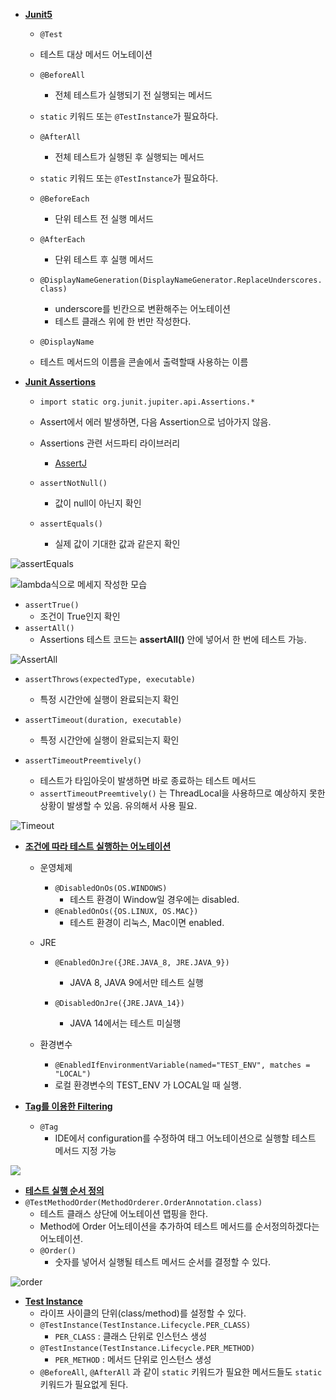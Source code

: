 - **[Junit5](https://junit.org/junit5/docs/current/user-guide/#writing-tests-annotations)**

  - `@Test`
   - 테스트 대상 메서드 어노테이션

   - `@BeforeAll`
     - 전체 테스트가 실행되기 전 실행되는 메서드
    - `static` 키워드 또는 `@TestInstance`가 필요하다.

   - `@AfterAll`
     - 전체 테스트가 실행된 후 실행되는 메서드
    - `static` 키워드 또는 `@TestInstance`가 필요하다.

   - `@BeforeEach`
     - 단위 테스트 전 실행 메서드

   - `@AfterEach`
     - 단위 테스트 후 실행 메서드

   - `@DisplayNameGeneration(DisplayNameGenerator.ReplaceUnderscores.class)`
     - underscore를 빈칸으로 변환해주는 어노테이션
     - 테스트 클래스 위에 한 번만 작성한다.

   - `@DisplayName`
   - 테스트 메서드의 이름을 콘솔에서 출력할때 사용하는 이름

- **[Junit Assertions](https://junit.org/junit5/docs/current/user-guide/#writing-tests-assertions)**

  - `import static org.junit.jupiter.api.Assertions.*`
   - Assert에서 에러 발생하면, 다음 Assertion으로 넘아가지 않음.

   - Assertions 관련 서드파티 라이브러리

      - [AssertJ](https://assertj.github.io/doc/)

   - `assertNotNull()`
     - 값이 null이 아닌지 확인

   - `assertEquals()`

     - 실제 값이 기대한 값과 같은지 확인

![assertEquals](src\main\resources\static\img\assertEquals.JPG)

![lambda식으로 메세지 작성한 모습](src\main\resources\static\img\lambda-message.JPG)

- `assertTrue()`
   - 조건이 True인지 확인
- `assertAll()` 
   - Assertions 테스트 코드는 **assertAll()** 안에 넣어서 한 번에 테스트 가능. 

![AssertAll](src\main\resources\static\img\assertAll.JPG)

- `assertThrows(expectedType, executable)`  	
   - 특정 시간안에 실행이 완료되는지 확인

- `assertTimeout(duration, executable)` 
  - 특정 시간안에 실행이 완료되는지 확인
- `assertTimeoutPreemtively()` 
  - 테스트가 타임아웃이 발생하면 바로 종료하는 테스트 메서드
  - `assertTimeoutPreemtively()` 는 ThreadLocal을 사용하므로 예상하지 못한 상황이 발생할 수 있음. 유의해서 사용 필요.

![Timeout](src\main\resources\static\img\timeout.JPG)



- **[조건에 따라 테스트 실행하는 어노테이션](https://junit.org/junit5/docs/current/user-guide/#writing-tests-conditional-execution)**

  - 운영체제
     - `@DisabledOnOs(OS.WINDOWS) `
       - 테스트 환경이 Window일 경우에는 disabled.
      - `@EnabledOnOs({OS.LINUX, OS.MAC})` 
        - 테스트 환경이 리눅스, Mac이면 enabled.

   - JRE

     - `@EnabledOnJre({JRE.JAVA_8, JRE.JAVA_9})` 
       - JAVA 8, JAVA 9에서만 테스트 실행

      - `@DisabledOnJre({JRE.JAVA_14})`
        - JAVA 14에서는 테스트 미실행

   - 환경변수

     - `@EnabledIfEnvironmentVariable(named="TEST_ENV", matches = "LOCAL") `
     - 로컬 환경변수의 TEST_ENV 가 LOCAL일 때 실행.



- **[Tag를 이용한 Filtering](https://junit.org/junit5/docs/current/user-guide/#writing-tests-tagging-and-filtering)**

  - `@Tag` 
     - IDE에서 configuration를 수정하여 태그 어노테이션으로 실행할 테스트 메서드 지정 가능

![](src\main\resources\static\img\tag.JPG)



- **[테스트 실행 순서 정의](https://junit.org/junit5/docs/current/user-guide/#writing-tests-test-execution-order)**
- `@TestMethodOrder(MethodOrderer.OrderAnnotation.class)`
     - 테스트 클래스 상단에 어노테이션 맵핑을 한다.
     - Method에 Order 어노테이션을 추가하여 테스트 메서드를 순서정의하겠다는 어노테이션.
   - `@Order()` 
     - 숫자를 넣어서 실행될 테스트 메서드 순서를 결정할 수 있다.

![order](src\main\resources\static\img\order.JPG)



- **[Test Instance](https://junit.org/junit5/docs/current/user-guide/#writing-tests-test-instance-lifecycle)**
   - 라이프 사이클의 단위(class/method)를 설정할 수 있다.
   - `@TestInstance(TestInstance.Lifecycle.PER_CLASS)`
      - `PER_CLASS` : 클래스 단위로 인스턴스 생성
   - `@TestInstance(TestInstance.Lifecycle.PER_METHOD)`
      - `PER_METHOD` : 메서드 단위로 인스턴스 생성
   - `@BeforeAll`, `@AfterAll` 과 같이 `static` 키워드가 필요한 메서드들도 `static` 키워드가 필요없게 된다.

